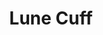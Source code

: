 ---
title: Lune Cuff
description: |
  Assael Silver Akoya Natural Color Cultured Pearls, Cabochon Moonstones, and Brilliant Diamonds set in 18K White Gold.
specs: |
images:
  - image_path: /uploads/bespoke-cuff-white.jpg
_category:
order_number: 2
categories:
  - bracelets
---